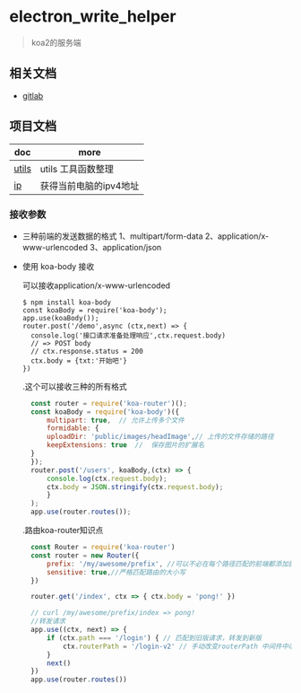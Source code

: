 # electron_write_helper

> koa2的服务端

## 相关文档

- [gitlab]()


## 项目文档

| doc                                       | more                           |
| ----------------------------------------- | ------------------------------ |
| [utils](./docs/utils/README.md)           | utils 工具函数整理             |
| [ip](./utils/factory/ip)           | 获得当前电脑的ipv4地址             |

### 接收参数
- 三种前端的发送数据的格式
 1、multipart/form-data
 2、application/x-www-urlencoded
 3、application/json

- 使用 koa-body 接收

  可以接收application/x-www-urlencoded 

  ```javascrpt 
  $ npm install koa-body
  const koaBody = require('koa-body');
  app.use(koaBody());
  router.post('/demo',async (ctx,next) => {
    console.log('接口请求准备处理响应',ctx.request.body)
    // => POST body
    // ctx.response.status = 200
    ctx.body = {txt:'开始吧'}
  })
  ```

  .这个可以接收三种的所有格式

  ```javascript
    const router = require('koa-router')();
    const koaBody = require('koa-body')({
        multipart: true,  // 允许上传多个文件
        formidable: { 
        uploadDir: 'public/images/headImage',// 上传的文件存储的路径 
        keepExtensions: true  //  保存图片的扩展名
    }
    });
    router.post('/users', koaBody,(ctx) => {
        console.log(ctx.request.body);
        ctx.body = JSON.stringify(ctx.request.body);
        }
    );
    app.use(router.routes());
  ```

  .路由koa-router知识点
  ```javascript
	const Router = require('koa-router')
	const router = new Router({
		prefix: '/my/awesome/prefix', //可以不必在每个路径匹配的前端都添加巨长的前缀：
		sensitive: true,//严格匹配路由的大小写
	})

  	router.get('/index', ctx => { ctx.body = 'pong!' })

    // curl /my/awesome/prefix/index => pong!
    //转发请求
    app.use((ctx, next) => {
		if (ctx.path === '/login') { // 匹配到旧版请求，转发到新版
			ctx.routerPath = '/login-v2' // 手动改变routerPath 中间件中改变ctx.routerPath可以很轻易的使路由匹配到我们想转发的地方去
		}
		next()
	})
	app.use(router.routes())


  ```